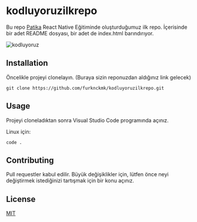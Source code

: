 # kodluyoruzilkrepo
Bu repo [Patika](https:/www.patika.dev) React Native Eğitiminde oluşturduğumuz ilk repo. İçerisinde bir adet README dosyası, bir adet de index.html barındırıyor.

![kodluyoruz](https://raw.githubusercontent.com/furknckmk/kodluyoruzilkrepo/main/Ekran%20Al%C4%B1nt%C4%B1s%C4%B1.JPG)


## Installation
Öncelikle projeyi clonelayın. (Buraya sizin reponuzdan aldığınız link gelecek)

``` git clone https://github.com/furknckmk/kodluyoruzilkrepo.git ```

## Usage
Projeyi cloneladıktan sonra Visual Studio Code programında açınız.

Linux için:

``` cd kodluyoruzilkrepo
code .
```

## Contributing

Pull requestler kabul edilir. Büyük değişiklikler için, lütfen önce neyi değiştirmek istediğinizi tartışmak için bir konu açınız.

## License

[MIT](https://choosealicense.com/licenses/mit/)
